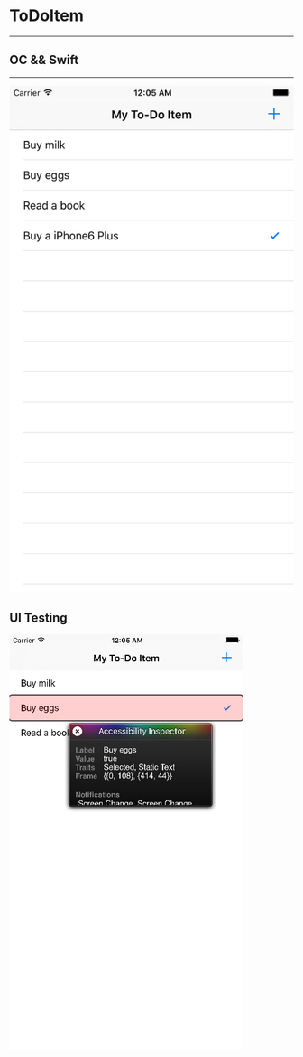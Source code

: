 # ToDoItem
---

## OC && Swift
---

![oc](https://github.com/iOSDevLog/ToDoList/raw/master/img/oc.png)


## UI Testing

![uiTesting](https://github.com/iOSDevLog/ToDoList/raw/master/img/uiTesting.png)


